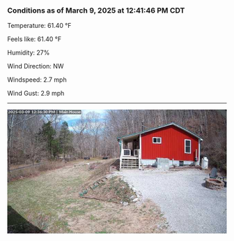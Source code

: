 ### Conditions as of March 9, 2025 at 12:41:46 PM CDT 

Temperature: 61.40 &deg;F

Feels like: 61.40 &deg;F

Humidity: 27%

Wind Direction: NW

Windspeed: 2.7 mph

Wind Gust: 2.9 mph

---

<img src="./images/latest.jpeg"/>

